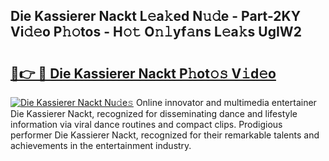 ## Die Kassierer Nackt L𝚎a𝚔ed N𝚞𝚍e - Part-2KY Vi𝚍𝚎o P𝚑𝚘tos - H𝚘𝚝 O𝚗𝚕yf𝚊ns L𝚎a𝚔s UgIW2

# <h2><a href="http://kf7wt2c.oniu.top/?m=Die+Kassierer+Nackt">🔗👉 🔴 Die Kassierer Nackt P𝚑ot𝚘𝚜 V𝚒d𝚎o</a></h2>

[![Die Kassierer Nackt Nu𝚍e𝚜](https://i.imgur.com/0qMVB7G.gif)](http://kf7wt2c.oniu.top/?m=Die+Kassierer+Nackt)
Online innovator and multimedia entertainer Die Kassierer Nackt, recognized for disseminating dance and lifestyle information via viral dance routines and compact clips. Prodigious performer Die Kassierer Nackt, recognized for their remarkable talents and achievements in the entertainment industry.  
